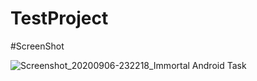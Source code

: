 # TestProject


#ScreenShot

![Screenshot_20200906-232218_Immortal Android Task](https://user-images.githubusercontent.com/40773012/92332007-326e3500-f098-11ea-8e75-3a9e401cb28e.jpg)
